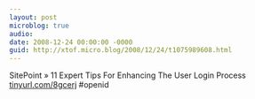 ```yaml
---
layout: post
microblog: true
audio: 
date: 2008-12-24 00:00:00 -0000
guid: http://xtof.micro.blog/2008/12/24/t1075989608.html
---
```

SitePoint » 11 Expert Tips For Enhancing The User Login Process [tinyurl.com/8gcerj](http://tinyurl.com/8gcerj) #openid
